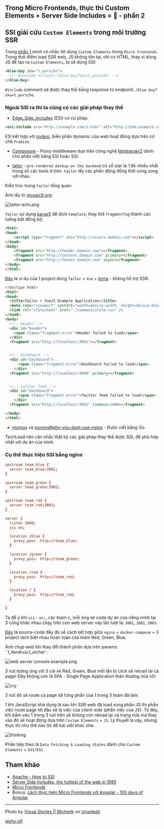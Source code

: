 ## Trong Micro Frontends, thực thi Custom Elements + Server Side Includes = 💚 - phần 2

## SSI giải cứu `Custom Elements` trong môi trường SSR

Trong [phần 1](https://loclv.hashnode.dev/trong-micro-frontends-tai-sao-custom-elements-server-side-includes-phan-1) mình có nhắc tới dùng `Custom Elements` trong `Micro Frontends`.
Trong thời điểm load SSR web, JS không tồn tại, chỉ có HTML,
thay vì dùng JS để tạo ra `Custom Elements`, ta sẽ dùng SSI:

```html
<blue-buy sku="t_porsche">
  <!--#include virtual="/blue-buy?sku=t_porsche" -->
</blue-buy>
```

`#include` comment sẽ được thay thế bằng response từ endpoint:  `/blue-buy?sku=t_porsche`.

### Ngoài SSI ra thì ta cũng có các giải pháp thay thế

- [Edge_Side_Includes](https://en.wikipedia.org/wiki/Edge_Side_Includes) (ESI) có cú pháp:

```html
<esi:include src="http://example.com/1.html" alt="http://bak.example.com/2.html" onerror="continue"/>
```

ESI kết hợp với [nodesi](https://github.com/Schibsted-Tech-Polska/nodesi), biến phần dynamic của web hoạt động dựa trên cơ chế `Promise`.

- [Compoxure](https://github.com/tes/compoxure) - Proxy middleware dựa trên công nghệ [htmlparser2](https://github.com/fb55/htmlparser2/) dành cho phần viết bằng ESI hoặc SSI.

- [tailor](https://github.com/zalando/tailor) - `pre-rendered markup on the backend` có số star là 1.6k nhiều nhất trong số các tools ở trên.  `tailor` lấy các phần động đồng thời song song với nhau.

Kiến trúc trong `tailor` tổng quan:

Ảnh lấy từ [mosaic9.org](https://www.mosaic9.org/):

![tailor-achi.png](https://cdn.hashnode.com/res/hashnode/image/upload/v1629026796524/lzC6ZtP2Q.png)

`Tailor` sử dụng [parse5](https://github.com/inikulin/parse5/) để dịch `template`, thay thế `fragmentTag` thành các luồng bất đồng bộ:

```html
<html>
<head>
    <script type="fragment" src="http://assets.domain.com"></script>
</head>
<body>
    <fragment src="http://header.domain.com"></fragment>
    <fragment src="http://content.domain.com" primary></fragment>
    <fragment src="http://footer.domain.com" async></fragment>
</body>
</html>
```

[Đây](https://github.com/shershen08/tailor-vue-demo/blob/master/templates/index.html) là ví dụ của 1 project dùng `Tailor` + `Vue` + [lerna](https://github.com/lerna/lerna) - không hỗ trợ SSR:

```html
<!doctype html>
<html>
<head>
  <title>Tailor + VueJS Example Application</title>
  <meta name="viewport" content="width=device-width, height=device-height, initial-scale=1.0">
  <link rel="stylesheet" href="./commons/style.css" />
</head>
<body>
  <!-- header -->
  <div id="header">
    <span class="fragment-error">Header failed to load</span>
  </div>
  <fragment src="http://localhost:8091"></fragment>


  <!-- dashboard -->
  <div id="dashboard">
      <span class="fragment-error">Dashboard failed to load</span>
    </div>
  <fragment src="http://localhost:8090" primary></fragment>


  <!-- twitter feed -->
  <div id="dashboard">
      <span class="fragment-error">Twitter feed failed to load</span>
    </div>
  <fragment src="http://localhost:8092" timeout=1000></fragment>

</body>
</html>
```

- [momos](https://github.com/hemerajs/momos#why-you-dont-use-nginx) và [momos#why-you-dont-use-nginx](https://github.com/hemerajs/momos#why-you-dont-use-nginx) - Được viết bằng Go.

TechLead nên cân nhắc thật kỹ các giải pháp thay thế được SSI, để phù hợp nhất với dự án của mình.

### Cụ thể thực hiện SSI bằng nginx

```conf
upstream team_blue {
  server team_blue:3001;
}

upstream team_green {
  server team_green:3002;
}

upstream team_red {
  server team_red:3003;
}

server {
  listen 3000;
  ssi on;

  location /blue {
    proxy_pass  http://team_blue;
  }

  location /green {
    proxy_pass  http://team_green;
  }

  location /red {
    proxy_pass  http://team_red;
  }

  location / {
    proxy_pass  http://team_red;
  }

}
```

Ta để ý khi `ssi: on;`, các team c, mỗi ông sẽ code dự án của riêng mình tại 3 cổng khác nhau chạy trên con web server này lần lượt là: `3001`, `3002`, `3003`.

[Đây](https://github.com/neuland/micro-frontends/tree/master/2-composition-universal) là source-code đầy đủ về cách kết hợp giữa `nginx` + `docker-compose` + 3 project tách biệt nhau hoàn toàn của team Red, Green, Blue.

Ảnh chụp web khi thay đổi thành phần dựa trên params: ``t_fend` hoặc `t_eicher`:

![web server console example.png](https://cdn.hashnode.com/res/hashnode/image/upload/v1629026862434/M7yOHUkGJ.png)

3 nút tương ứng với 3 cái xe Red, Green, Blue mỗi lần bị click sẽ reload lại cả page!
Đây không còn là SPA - Single Page Application thân thương nữa rồi!

![cry](https://media.giphy.com/media/3oz8xUK8V7suY7W9SE/giphy.gif)

3 nút đó sẽ route cả page tới từng phần của 1 trong 3 team đã làm.

1 khi JavaScript khả dụng là sau khi SSR web đã load xong phần JS thì phần việc route page tới đâu sẽ là việc của client-side (phần việc của JS). Từ đây, khi bấm vào 1 trong 3 nút trên sẽ không còn reload lại cả trang nữa mà thay vào đó sẽ hoạt động dựa trên `Custom Elements` + `JS`. Lý thuyết là vậy, nhưng thực thi như thế nào thì để bài viết khác nhé.

![thinking](https://media.giphy.com/media/3oz8xZvvOZRmKay4xy/giphy.gif)

Phần tiếp theo là `Data Fetching & Loading States` dành cho `Custom Elements` + `SSI/ESI`.

## Tham khảo

- [Apache - How to SSI](https://httpd.apache.org/docs/2.4/howto/ssi.html)
- [Server Side Includes, the hottest of the web in 1995](https://dev.to/merri/server-side-includes-the-hottest-of-the-web-in-1995-1pn1)
- [Micro Frontends](https://micro-frontends.org/)
- Bonus: [cách thực hiện Micro Frontends với Angular - 100 days of Angular](https://github.com/angular-vietnam/100-days-of-angular/blob/master/Day039-micro-frontends.md)

---

Photo by <a href="https://unsplash.com/@micheile?utm_source=unsplash&utm_medium=referral&utm_content=creditCopyText">Visual Stories || Micheile</a> on <a href="https://unsplash.com/?utm_source=unsplash&utm_medium=referral&utm_content=creditCopyText">Unsplash</a>

 [giphy.gif](https://media.giphy.com)
